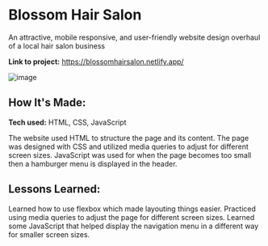# Blossom Hair Salon
An attractive, mobile responsive, and user-friendly website design overhaul of a local hair salon business

**Link to project:** https://blossomhairsalon.netlify.app/

![image](https://github.com/BrandonTDiep/Blossom-Hair-Salon/assets/108596840/162c826a-d491-4bc1-9ab1-36b3e996bba5)


## How It's Made:

**Tech used:** HTML, CSS, JavaScript

The website used HTML to structure the page and its content. The page was designed with CSS and utilized media queries to adjust for different screen sizes. JavaScript was used for when the page becomes too small then a hamburger menu is displayed in the header.


## Lessons Learned:

Learned how to use flexbox which made layouting things easier. Practiced using media queries to adjust the page for different screen sizes. Learned some JavaScript that helped display the navigation menu in a different way for smaller screen sizes.



